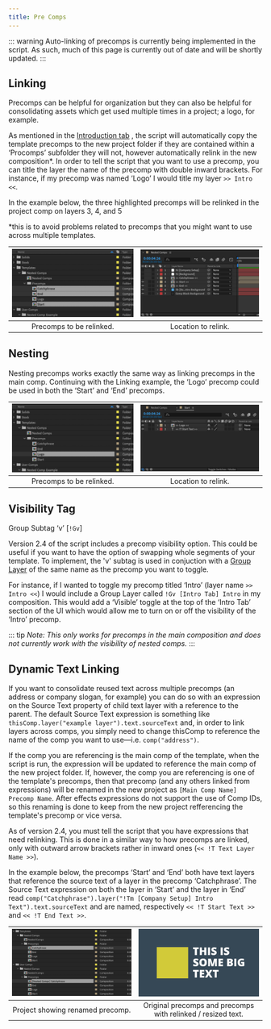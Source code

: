 ```yaml
---
title: Pre Comps
---
```

::: warning
Auto-linking of precomps is currently being implemented in the script. As such, much of this page is currently out of date and will be shortly updated.
:::

## Linking

Precomps can be helpful for organization but they can also be helpful for consolidating assets which get used multiple times in a project; a logo, for example.

As mentioned in the [Introduction tab](../#project-setup) , the script will automatically copy the template precomps to the new project folder if they are contained within a ‘Procomps’ subfolder they will not, however automatically relink in the new composition*. In order to tell the script that you want to use a precomp, you can title the layer the name of the precomp with double inward brackets. For instance, if my precomp was named ‘Logo’ I would title my layer `>> Intro <<`.

In the example below, the three highlighted precomps will be relinked in the project comp on layers 3, 4, and 5

*this is to avoid problems related to precomps that you might want to use across multiple templates.

![](../../images/pc_intro_project.jpg)  |  ![](../../images/pc_intro_comp.jpg) 
:-------------------------:|:-------------------------:
Precomps to be relinked. | Location to relink.

## Nesting

Nesting precomps works exactly the same way as linking precomps in the main comp. Continuing with the Linking example, the ‘Logo’ precomp could be used in both the ‘Start’ and ‘End’ precomps.

![](../../images/pc_nest_project.jpg)  |  ![](../../images/pc_nest_comp.jpg) 
:-------------------------:|:-------------------------:
Precomps to be relinked. | Location to relink.

## Visibility Tag

Group Subtag ‘v’ [`!Gv`]

Version 2.4 of the script includes a precomp visibility option. This could be useful if you want to have the option of swapping whole segments of your template. To implement, the 'v' subtag is used in conjuction with a [Group Layer](../#group-layer) of the same name as the precomp you want to toggle.

For instance, if I wanted to toggle my precomp titled ‘Intro’ (layer name `>> Intro <<`) I would include a Group Layer called `!Gv [Intro Tab] Intro` in my composition. This would add a ‘Visible’ toggle at the top of the ‘Intro Tab’ section of the UI which would allow me to turn on or off the visibility of the ‘Intro’ precomp.

::: tip
_Note: This only works for precomps in the main composition and does not currently work with the visibility of nested comps._
:::

## Dynamic Text Linking
If you want to consolidate reused text across multiple precomps (an address or company slogan, for example) you can do so with an expression on the Source Text property of child text layer with a reference to the parent. The default Source Text expression is something like `thisComp.layer("example layer").text.sourceText` and, in order to link layers across comps, you simply need to change thisComp to reference the name of the comp you want to use—i.e. `comp("address")`.

If the comp you are referencing is the main comp of the template, when the script is run, the expression will be updated to reference the main comp of the new project folder. If, however, the comp you are referencing is one of the template's precomps, then that precomp (and any others linked from expressions) will be renamed in the new project as `[Main Comp Name] Precomp Name`. After effects expressions do not support the use of Comp IDs, so this renaming is done to keep from the new project refferencing the template's precomp or vice versa.

As of version 2.4, you must tell the script that you have expressions that need relinking. This is done in a similar way to how precomps are linked, only with outward arrow brackets rather in inward ones (`<< !T Text Layer Name >>`).

In the example below, the precomps ‘Start’ and ‘End’ both have text layers that reference the source text of a layer in the precomp ‘Catchphrase’. The Source Text expression on both the layer in ‘Start’ and the layer in ‘End’ read `comp("Catchphrase").layer("!Tm [Company Setup] Intro Text").text.sourceText` and are named, respectively `<< !T Start Text >>` and `<< !T End Text >>`.

![](../../images/pc_text_project.jpg)  |  ![](../../images/pc_text_example.gif) 
:-------------------------:|:-------------------------:
Project showing renamed precomp. | Original precomps and precomps with relinked / resized text.